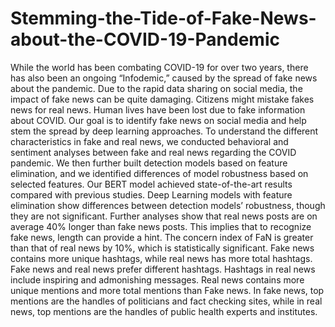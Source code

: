 # Stemming-the-Tide-of-Fake-News-about-the-COVID-19-Pandemic
While the world has been combating COVID-19 for over two years, there has also been an ongoing “Infodemic,” caused by the spread of fake news about the pandemic. Due to the rapid data sharing on social media, the impact of fake news can be quite damaging. Citizens might mistake fakes news for real news. Human lives have been lost due to fake information about COVID. Our goal is to identify fake news on social media and help stem the spread by deep learning approaches. To understand the different characteristics in fake and real news, we conducted behavioral and sentiment analyses between fake and real news regarding the COVID pandemic. We then further built detection models based on feature elimination, and we identified differences of model robustness based on selected features.
Our BERT model achieved state-of-the-art results compared with previous studies. Deep Learning models with feature elimination show differences between detection models’ robustness, though they are not significant. Further analyses show that real news posts are on average 40% longer than fake news posts. This implies that to recognize fake news, length can provide a hint. The concern index of FaN is greater than that of real news by 10%, which is statistically significant. Fake news contains more unique hashtags, while real news has more total hashtags. Fake news and real news prefer different hashtags. Hashtags in real news include inspiring and admonishing messages. Real news contains more unique mentions and more total mentions than Fake news. In fake news, top mentions are the handles of politicians and fact checking sites, while in real news, top mentions are the handles of public health experts and institutes.
